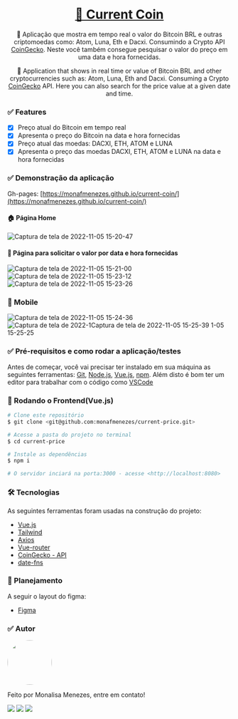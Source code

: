 <h1 align="center">
    <a href="https://monafmenezes.github.io/current-coin/">🔗 Current Coin</a>
</h1>
<p align="center">🚀 Aplicação que mostra em tempo real o valor do Bitcoin BRL e outras criptomoedas como: Atom, Luna, Eth e Dacxi. Consumindo a Crypto API <a href="https://www.coingecko.com/en/api/documentation">CoinGecko</a>. Neste você também consegue pesquisar o valor do preço em uma data e hora fornecidas.</p>
<p align="center">🚀 Application that shows in real time or value of Bitcoin BRL and other cryptocurrencies such as: Atom, Luna, Eth and Dacxi. Consuming a Crypto <a href="https://www.coingecko.com/en/api/documentation">CoinGecko</a> API. Here you can also search for the price value at a given date and time.</p>

### ✅ Features

- [x] Preço atual do Bitcoin em tempo real
- [x] Apresenta o preço do Bitcoin na data e hora fornecidas
- [x] Preço atual das moedas: DACXI, ETH, ATOM e LUNA
- [x] Apresenta o preço das moedas DACXI, ETH, ATOM e LUNA na data e hora fornecidas

### ✅ Demonstração da aplicação

Gh-pages: [https://monafmenezes.github.io/current-coin/](https://monafmenezes.github.io/current-coin/)

#### 🏠 Página Home

![Captura de tela de 2022-11-05 15-20-47](https://user-images.githubusercontent.com/85262397/200135382-0fd81992-6601-45fb-9d6a-c34a3b6a0804.png)


#### 📅 Página para solicitar o valor por data e hora fornecidas 

![Captura de tela de 2022-11-05 15-21-00](https://user-images.githubusercontent.com/85262397/200135394-999748c3-7116-4712-aedd-5f000b6a61b2.png)
![Captura de tela de 2022-11-05 15-23-12](https://user-images.githubusercontent.com/85262397/200135400-4edcba04-3d28-4bc6-a0f7-92a322fa7833.png)
![Captura de tela de 2022-11-05 15-23-26](https://user-images.githubusercontent.com/85262397/200135402-fd8dd4de-2b0a-4e6b-8b14-ebb0338588ac.png)


### 📱 Mobile 
![Captura de tela de 2022-11-05 15-24-36](https://user-images.githubusercontent.com/85262397/200135421-9efd4e39-bc96-4c1c-a509-3725bf04be6b.png)
![Captura de tela de 2022-1![Captura de tela de 2022-11-05 15-25-39](https://user-images.githubusercontent.com/85262397/200135428-1f27c485-1aa1-483c-8735-0c6950f58196.png)
1-05 15-25-25](https://user-images.githubusercontent.com/85262397/200135425-62181f71-4373-429b-be16-ae72493c17b0.png)

### ✅ Pré-requisitos e como rodar a aplicação/testes

Antes de começar, você vai precisar ter instalado em sua máquina as seguintes ferramentas:
[Git](https://git-scm.com), [Node.js](https://nodejs.org/en/), [Vue.js](https://vuejs.org/guide/introduction.html), [npm](https://www.npmjs.com/). 
Além disto é bom ter um editor para trabalhar com o código como [VSCode](https://code.visualstudio.com/)


### 🎲 Rodando o Frontend(Vue.js)

```bash
# Clone este repositório
$ git clone <git@github.com:monafmenezes/current-price.git>

# Acesse a pasta do projeto no terminal
$ cd current-price

# Instale as dependências
$ npm i

# O servidor inciará na porta:3000 - acesse <http://localhost:8080>
```

### 🛠 Tecnologias

As seguintes ferramentas foram usadas na construção do projeto:

- [Vue.js](https://vuejs.org/guide/introduction.html)
- [Tailwind](https://tailwindcss.com/docs/preflight)
- [Axios](https://axios-http.com/ptbr/docs/intro)
- [Vue-router](https://router.vuejs.org/installation.html)
- [CoinGecko - API](https://www.coingecko.com/en/api/documentation)
- [date-fns](https://date-fns.org/)

### 📔 Planejamento

A seguir o layout do figma: 

- [Figma](https://www.figma.com/file/EtAu4XzEnbWEwIYWJRHcCQ/current-coin?node-id=1%3A2)

### ✅ Autor
<img style="border-radius: 50%;" src="https://github.com/monafmenezes.png" width="100px;" alt=""/>

Feito por Monalisa Menezes, entre em contato!
<div>
<a href = "mailto:psimonafmenezes@gmail.com"><img src="https://img.shields.io/badge/-Gmail-%23333?style=for-the-badge&logo=gmail&logoColor=white" target="_blank"></a>
    <a href="https://www.linkedin.com/in/monalisafmenezes" target="_blank"><img src="https://img.shields.io/badge/-LinkedIn-%230077B5?style=for-the-badge&logo=linkedin&logoColor=white" target="_blank"></a> 
    <a href="https://twitter.com/monafmenezes" target="_blank"><img src="https://img.shields.io/badge/Twitter-1DA1F2?style=for-the-badge&logo=twitter&logoColor=white" target="_blank"></a> 
 </div>

